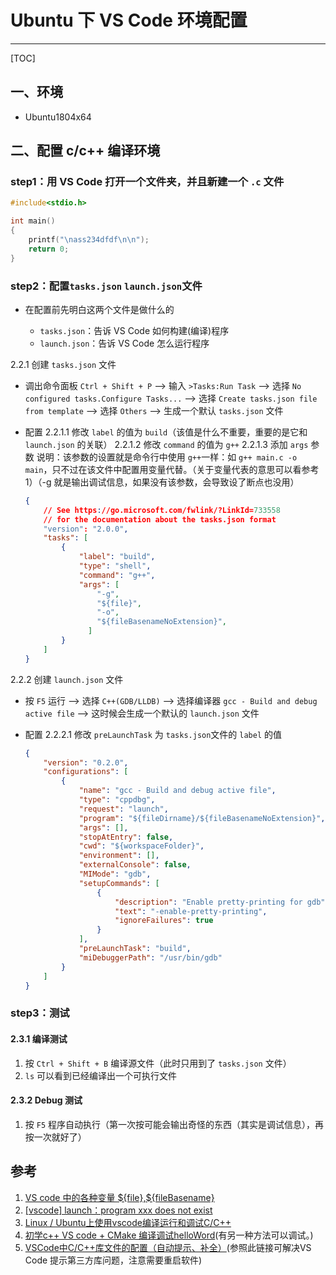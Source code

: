 ﻿# Ubuntu 下 VS Code 环境配置

---

[TOC]

## 一、环境

* Ubuntu1804x64

## 二、配置 c/c++ 编译环境

### step1：用 VS Code 打开一个文件夹，并且新建一个 `.c` 文件

```c
#include<stdio.h>

int main()
{
    printf("\nass234dfdf\n\n");
    return 0;
}
```

### step2：配置`tasks.json` `launch.json`文件

* 在配置前先明白这两个文件是做什么的

  * `tasks.json`：告诉 VS Code 如何构建(编译)程序
  * `launch.json`：告诉 VS Code 怎么运行程序

2.2.1 创建 `tasks.json` 文件

* 调出命令面板 `Ctrl + Shift + P` --> 输入 `>Tasks:Run Task` --> 选择 `No configured tasks.Configure Tasks...` --> 选择 `Create tasks.json file from template` --> 选择 `Others`  --> 生成一个默认 `tasks.json` 文件
* 配置
    2.2.1.1 修改 `label` 的值为 `build`（该值是什么不重要，重要的是它和 `launch.json` 的关联）
    2.2.1.2 修改 `command` 的值为 `g++`
    2.2.1.3 添加 `args` 参数
        说明：该参数的设置就是命令行中使用 `g++`一样：如 `g++ main.c -o main`，只不过在该文件中配置用变量代替。（关于变量代表的意思可以看参考1）（-g 就是输出调试信息，如果没有该参数，会导致设了断点也没用）

    ```json
    {
        // See https://go.microsoft.com/fwlink/?LinkId=733558
        // for the documentation about the tasks.json format
        "version": "2.0.0",
        "tasks": [
            {
                "label": "build",
                "type": "shell",
                "command": "g++",
                "args": [
                    "-g",
                    "${file}",
                    "-o",
                    "${fileBasenameNoExtension}",
                  ]
            }
        ]
    }
    ```

2.2.2 创建 `launch.json` 文件

* 按 `F5` 运行 --> 选择 `C++(GDB/LLDB)` --> 选择编译器 `gcc - Build and debug active file` --> 这时候会生成一个默认的 `launch.json` 文件
* 配置
    2.2.2.1 修改 `preLaunchTask` 为 `tasks.json`文件的 `label` 的值

    ```json
    {
        "version": "0.2.0",
        "configurations": [
            {
                "name": "gcc - Build and debug active file",
                "type": "cppdbg",
                "request": "launch",
                "program": "${fileDirname}/${fileBasenameNoExtension}",
                "args": [],
                "stopAtEntry": false,
                "cwd": "${workspaceFolder}",
                "environment": [],
                "externalConsole": false,
                "MIMode": "gdb",
                "setupCommands": [
                    {
                        "description": "Enable pretty-printing for gdb",
                        "text": "-enable-pretty-printing",
                        "ignoreFailures": true
                    }
                ],
                "preLaunchTask": "build",
                "miDebuggerPath": "/usr/bin/gdb"
            }
        ]
    }
    ```

### step3：测试

#### 2.3.1 编译测试

1. 按 `Ctrl + Shift + B` 编译源文件（此时只用到了 `tasks.json` 文件）
2. `ls` 可以看到已经编译出一个可执行文件

#### 2.3.2 Debug 测试

1. 按 `F5` 程序自动执行（第一次按可能会输出奇怪的东西（其实是调试信息），再按一次就好了）

## 参考

1. [VS code 中的各种变量 \${file},${fileBasename}](https://blog.csdn.net/bailsong/article/details/77527773)
2. [[vscode] launch：program xxx does not exist](https://segmentfault.com/a/1190000020793997)
3. [Linux / Ubuntu上使用vscode编译运行和调试C/C++](https://zhuanlan.zhihu.com/p/80659895)
4. [初学c++ VS code + CMake 编译调试helloWord](https://blog.csdn.net/u014265289/article/details/78213643/)(有另一种方法可以调试。)
5. [VSCode中C/C++库文件的配置（自动提示、补全）](https://blog.csdn.net/cbc000/article/details/80670413)(参照此链接可解决VS Code 提示第三方库问题，注意需要重启软件)
